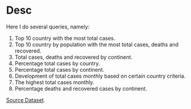 # Desc
Here I do several queries, namely:
1. Top 10 country with the most total cases.
2. Top 10 country by population with the most total cases, deaths and recovered.
3. Total cases, deaths and recovered by continent.
4. Percentage total cases by country.
5. Percentage total cases by continent.
6. Development of total cases monthly based on certain country criteria.
7. The highest total cases monthly.
8. Percentage deaths and recovered cases by continent.

[Source Dataset](https://www.kaggle.com/datasets/imdevskp/corona-virus-report).

